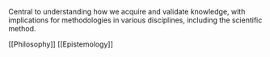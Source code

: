 Central to understanding how we acquire and validate knowledge, with implications for methodologies in various disciplines, including the scientific method.

[[Philosophy]]
[[Epistemology]]
